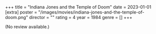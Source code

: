 +++
title = "Indiana Jones and the Temple of Doom"
date = 2023-01-01
[extra]
poster = "/images/movies/indiana-jones-and-the-temple-of-doom.png"
director = ""
rating = 4
year = 1984
genre = []
+++

(No review available.)
